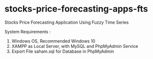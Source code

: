 # stocks-price-forecasting-apps-fts
Stocks Price Forecasting Application Using Fuzzy Time Series

System Requirements :

1. Windows OS, Recommended Windows 10
2. XAMPP as Local Server, with MySQL and PhpMyAdmin Service
3. Export File saham.sql for Database in PhpMyAdmin

